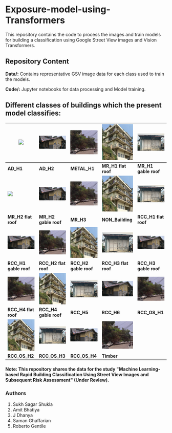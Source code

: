 # Exposure-model-using-Transformers
This repository contains the code to process the images and train models for building a classification using Google Street View images and Vision Transformers.
## Repository Content

**Data/:** Contains representative GSV image data for each class used to train the models.

**Code/:** Jupyter notebooks for data processing and Model training.

## Different classes of buildings which the present model classifies:

| <img src="https://raw.githubusercontent.com/sukh760778/Exposure-model-using-vision-transformers/Data/AD_H1/31.17974255_76.98402971__5162-3.jpg" width="200"> | <img src="https://raw.githubusercontent.com/sukh760778/Building_classification_NE_India/main/Data/Assam_Type/121.jpg" width="200"> | <img src="https://raw.githubusercontent.com/sukh760778/Building_classification_NE_India/main/Data/Vacant/103.jpg" width="200"> | <img src="https://raw.githubusercontent.com/sukh760778/Building_classification_NE_India/main/Data/RCC/103.jpg" width="200"> | <img src="https://raw.githubusercontent.com/sukh760778/Building_classification_NE_India/main/Data/Metal_Sheet/102.jpg" width="200"> |
|--------------------------------|--------------------------------|--------------------------------|--------------------------------|--------------------------------|
| **AD_H1** | **AD_H2** | **METAL_H1** | **MR_H1 flat roof** | **MR_H1 gable roof** |
| <img src="https://raw.githubusercontent.com/sukh760778/Exposure_model_using_vision_transformers/main/Data/AD_H1/31.17974255_76.98402971__5162-3.jpg" width="200"> | <img src="https://raw.githubusercontent.com/sukh760778/Building_classification_NE_India/main/Data/Assam_Type/121.jpg" width="200"> | <img src="https://raw.githubusercontent.com/sukh760778/Building_classification_NE_India/main/Data/Vacant/103.jpg" width="200"> | <img src="https://raw.githubusercontent.com/sukh760778/Building_classification_NE_India/main/Data/RCC/103.jpg" width="200"> | <img src="https://raw.githubusercontent.com/sukh760778/Building_classification_NE_India/main/Data/Metal_Sheet/102.jpg" width="200"> |
| **MR_H2 flat roof** | **MR_H2 gable roof** | **MR_H3** | **NON_Building** | **RCC_H1 flat roof** |
| <img src="https://raw.githubusercontent.com/sukh760778/Building_classification_NE_India/main/Data/Assam_Type/121.jpg" width="200"> | <img src="https://raw.githubusercontent.com/sukh760778/Building_classification_NE_India/main/Data/Vacant/103.jpg" width="200"> | <img src="https://raw.githubusercontent.com/sukh760778/Building_classification_NE_India/main/Data/RCC/103.jpg" width="200"> | <img src="https://raw.githubusercontent.com/sukh760778/Building_classification_NE_India/main/Data/Metal_Sheet/102.jpg" width="200"> | <img src="https://raw.githubusercontent.com/sukh760778/Building_classification_NE_India/main/Data/Assam_Type/121.jpg" width="200"> |
| **RCC_H1 gable roof** | **RCC_H2 flat roof** | **RCC_H2 gable roof** | **RCC_H3 flat roof** | **RCC_H3 gable roof** |
| <img src="https://raw.githubusercontent.com/sukh760778/Building_classification_NE_India/main/Data/Vacant/103.jpg" width="200"> | <img src="https://raw.githubusercontent.com/sukh760778/Building_classification_NE_India/main/Data/RCC/103.jpg" width="200"> | <img src="https://raw.githubusercontent.com/sukh760778/Building_classification_NE_India/main/Data/Metal_Sheet/102.jpg" width="200"> | <img src="https://raw.githubusercontent.com/sukh760778/Building_classification_NE_India/main/Data/Assam_Type/121.jpg" width="200"> | <img src="https://raw.githubusercontent.com/sukh760778/Building_classification_NE_India/main/Data/Vacant/103.jpg" width="200"> |
| **RCC_H4 flat roof** | **RCC_H4 gable roof** | **RCC_H5** | **RCC_H6** | **RCC_OS_H1** |
| <img src="https://raw.githubusercontent.com/sukh760778/Building_classification_NE_India/main/Data/RCC/103.jpg" width="200"> | <img src="https://raw.githubusercontent.com/sukh760778/Building_classification_NE_India/main/Data/Metal_Sheet/102.jpg" width="200"> | <img src="https://raw.githubusercontent.com/sukh760778/Building_classification_NE_India/main/Data/Assam_Type/121.jpg" width="200"> | <img src="https://raw.githubusercontent.com/sukh760778/Building_classification_NE_India/main/Data/Vacant/103.jpg" width="200"> | 
| **RCC_OS_H2** | **RCC_OS_H3** | **RCC_OS_H4** | **Timber** | 




#### Note: This repository shares the data for the study "Machine Learning-based Rapid Building Classification Using Street View Images and Subsequent Risk Assessment" (Under Review).

### Authors
1. Sukh Sagar Shukla
2. Amit Bhatiya
3. J Dhanya
4. Saman Ghaffarian
5. Roberto Gentile
